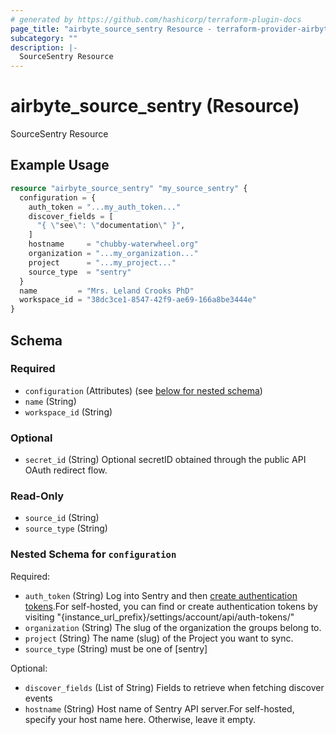 ```yaml
---
# generated by https://github.com/hashicorp/terraform-plugin-docs
page_title: "airbyte_source_sentry Resource - terraform-provider-airbyte"
subcategory: ""
description: |-
  SourceSentry Resource
---
```


# airbyte_source_sentry (Resource)

SourceSentry Resource

## Example Usage

```terraform
resource "airbyte_source_sentry" "my_source_sentry" {
  configuration = {
    auth_token = "...my_auth_token..."
    discover_fields = [
      "{ \"see\": \"documentation\" }",
    ]
    hostname     = "chubby-waterwheel.org"
    organization = "...my_organization..."
    project      = "...my_project..."
    source_type  = "sentry"
  }
  name         = "Mrs. Leland Crooks PhD"
  workspace_id = "38dc3ce1-8547-42f9-ae69-166a8be3444e"
}
```

<!-- schema generated by tfplugindocs -->
## Schema

### Required

- `configuration` (Attributes) (see [below for nested schema](#nestedatt--configuration))
- `name` (String)
- `workspace_id` (String)

### Optional

- `secret_id` (String) Optional secretID obtained through the public API OAuth redirect flow.

### Read-Only

- `source_id` (String)
- `source_type` (String)

<a id="nestedatt--configuration"></a>
### Nested Schema for `configuration`

Required:

- `auth_token` (String) Log into Sentry and then <a href="https://sentry.io/settings/account/api/auth-tokens/">create authentication tokens</a>.For self-hosted, you can find or create authentication tokens by visiting "{instance_url_prefix}/settings/account/api/auth-tokens/"
- `organization` (String) The slug of the organization the groups belong to.
- `project` (String) The name (slug) of the Project you want to sync.
- `source_type` (String) must be one of [sentry]

Optional:

- `discover_fields` (List of String) Fields to retrieve when fetching discover events
- `hostname` (String) Host name of Sentry API server.For self-hosted, specify your host name here. Otherwise, leave it empty.


